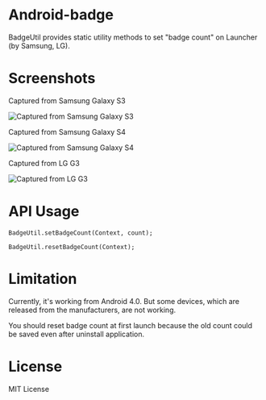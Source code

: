 Android-badge
===============
BadgeUtil provides static utility methods to set "badge count" on Launcher (by Samsung, LG).

Screenshots
===============
Captured from Samsung Galaxy S3

![Captured from Samsung Galaxy S3](https://dl.dropboxusercontent.com/u/16783438/github/Badge/badge-s3.png)

Captured from Samsung Galaxy S4

![Captured from Samsung Galaxy S4](https://dl.dropboxusercontent.com/u/16783438/github/Badge/badge-s4.png)

Captured from LG G3

![Captured from LG G3](https://dl.dropboxusercontent.com/u/16783438/github/Badge/badge-g3.png)


API Usage
===============
	BadgeUtil.setBadgeCount(Context, count);

    BadgeUtil.resetBadgeCount(Context);
Limitation
===============
Currently, it's working from Android 4.0.
But some devices, which are released from the manufacturers, are not working.

You should reset badge count at first launch because the old  count could be saved even after uninstall application.

License
===============
MIT License
